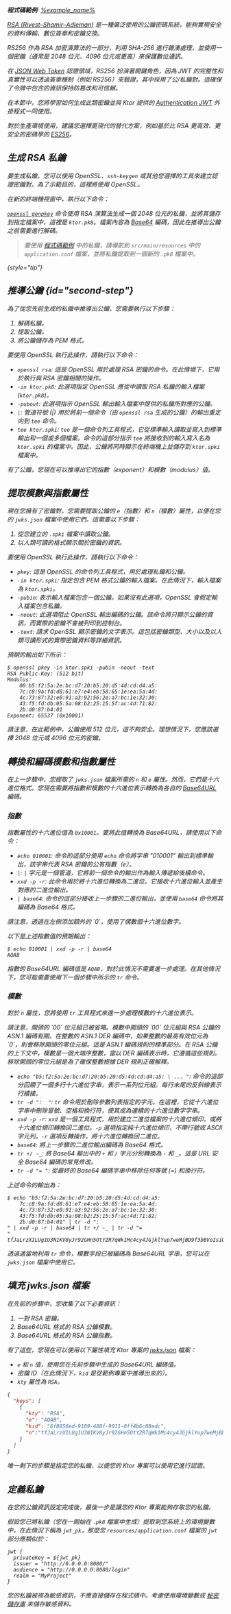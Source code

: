 [//]: # (title: RSA 密鑰生成)

<show-structure for="chapter" depth="2"/>

<var name="example_name" value="auth-jwt-rs256"/>

<tldr>
<p>
    <b>程式碼範例</b>:
    <a href="https://github.com/ktorio/ktor-documentation/tree/%ktor_version%/codeSnippets/snippets/%example_name%">
        %example_name%
    </a>
</p>
</tldr>

[RSA (Rivest–Shamir–Adleman)](https://en.wikipedia.org/wiki/RSA_(cryptosystem)) 是一種廣泛使用的公鑰密碼系統，能夠實現安全的資料傳輸、數位簽章和密鑰交換。

RS256 作為 RSA 加密演算法的一部分，利用 SHA-256 進行雜湊處理，並使用一個密鑰（通常是 2048 位元、4096 位元或更高）來保護數位通訊。

在 [JSON Web Token](https://jwt.io/) 認證領域，RS256 扮演著關鍵角色，因為 JWT 的完整性和真實性可以透過簽章機制（例如 RS256）來驗證，其中採用了公/私鑰對。這確保了令牌中包含的資訊保持防篡改和可信賴。

在本節中，您將學習如何生成此類密鑰並與 Ktor 提供的 [Authentication JWT](server-jwt.md) 外掛程式一同使用。

<warning>
<p>
對於生產環境使用，建議您選擇更現代的替代方案，例如基於比 RSA 更高效、更安全的密碼學的 <a href="https://en.wikipedia.org/wiki/Elliptic_Curve_Digital_Signature_Algorithm">ES256</a>。
</p>
</warning>

## 生成 RSA 私鑰

要生成私鑰，您可以使用 OpenSSL、`ssh-keygen` 或其他您選擇的工具來建立認證密鑰對。為了示範目的，這裡將使用 OpenSSL。

在新的終端機視窗中，執行以下命令：

<code-block lang="shell" code="openssl genpkey -algorithm rsa -pkeyopt rsa_keygen_bits:2048 &amp;gt; ktor.pk8"/>

[`openssl genpkey`](https://www.openssl.org/docs/man3.0/man1/openssl-genpkey.html) 命令使用 RSA 演算法生成一個 2048 位元的私鑰，並將其儲存到指定檔案中，這裡是 `ktor.pk8`。檔案內容為 [Base64](https://en.wikipedia.org/wiki/Base64) 編碼，因此在推導出公鑰之前需要進行解碼。

> 要使用 [程式碼範例](https://github.com/ktorio/ktor-documentation/blob/%ktor_version%/codeSnippets/snippets/auth-jwt-rs256/) 中的私鑰，請導航到 `src/main/resources` 中的 `application.conf` 檔案，並將私鑰提取到一個新的 `.pk8` 檔案中。
>
{style="tip"}

## 推導公鑰 {id="second-step"}

為了從您先前生成的私鑰中推導出公鑰，您需要執行以下步驟：

1. 解碼私鑰。
2. 提取公鑰。
3. 將公鑰儲存為 PEM 格式。

要使用 OpenSSL 執行此操作，請執行以下命令：

<code-block lang="shell" code="openssl rsa -in ktor.pk8 -pubout | tee ktor.spki"/>

* `openssl rsa`: 這是 OpenSSL 用於處理 RSA 密鑰的命令。在此情境下，它用於執行與 RSA 密鑰相關的操作。
* `-in ktor.pk8`: 此選項指定 OpenSSL 應從中讀取 RSA 私鑰的輸入檔案 (`ktor.pk8`)。
* `-pubout`: 此選項指示 OpenSSL 輸出輸入檔案中提供的私鑰所對應的公鑰。
* `|`: 管道符號 (|) 用於將前一個命令（由 `openssl rsa` 生成的公鑰）的輸出重定向到 `tee` 命令。
* `tee ktor.spki`: `tee` 是一個命令列工具程式，它從標準輸入讀取並寫入到標準輸出和一個或多個檔案。命令的這部分指示 `tee` 將接收到的輸入寫入名為 `ktor.spki` 的檔案中。因此，公鑰將同時顯示在終端機上並儲存到 `ktor.spki` 檔案中。

有了公鑰，您現在可以推導出它的指數（exponent）和模數（modulus）值。

## 提取模數與指數屬性

現在您擁有了密鑰對，您需要提取公鑰的 `e`（指數）和 `n`（模數）屬性，以便在您的 `jwks.json` 檔案中使用它們。這需要以下步驟：

1. 從您建立的 `.spki` 檔案中讀取公鑰。
2. 以人類可讀的格式顯示關於密鑰的資訊。

要使用 OpenSSL 執行此操作，請執行以下命令：

<code-block lang="shell" code="openssl pkey -in ktor.spki -pubin -noout -text"/>

* `pkey`: 這是 OpenSSL 的命令列工具程式，用於處理私鑰和公鑰。
* `-in ktor.spki`: 指定包含 PEM 格式公鑰的輸入檔案。在此情況下，輸入檔案為 `ktor.spki`。
* `-pubin`: 表示輸入檔案包含一個公鑰。如果沒有此選項，OpenSSL 會假定輸入檔案包含私鑰。
* `-noout`: 此選項阻止 OpenSSL 輸出編碼的公鑰。該命令將只顯示公鑰的資訊，而實際的密鑰不會被列印到控制台。
* `-text`: 請求 OpenSSL 顯示密鑰的文字表示。這包括密鑰類型、大小以及以人類可讀形式的實際密鑰資料等詳細資訊。

預期的輸出如下所示：

```Shell
$ openssl pkey -in ktor.spki -pubin -noout -text
RSA Public-Key: (512 bit)
Modulus:
    00:b5:f2:5a:2e:bc:d7:20:b5:20:d5:4d:cd:d4:a5:
    7c:c8:9a:fd:d8:61:e7:e4:eb:58:65:1e:ea:5a:4d:
    4c:73:87:32:e0:91:a3:92:56:2e:a7:bc:1e:32:30:
    43:f5:fd:db:05:5a:08:b2:25:15:5f:ac:4d:71:82:
    2b:d0:87:b4:01
Exponent: 65537 (0x10001)
```

<warning>
<p>
請注意，在此範例中，公鑰使用 512 位元，這不夠安全。理想情況下，您應該選擇 2048 位元或 4096 位元的密鑰。
</p>
</warning>

## 轉換和編碼模數和指數屬性

在上一步驟中，您提取了 `jwks.json` 檔案所需的 `n` 和 `e` 屬性。然而，它們是十六進位格式。您現在需要將指數和模數的十六進位表示轉換為各自的 [Base64URL](https://en.wikipedia.org/wiki/Base64#URL_applications) 編碼。

### 指數

指數屬性的十六進位值為 `0x10001`。要將此值轉換為 Base64URL，請使用以下命令：

<code-block lang="shell" code="echo 010001 | xxd -p -r | base64 "/>

* `echo 010001`: 命令的這部分使用 `echo` 命令將字串 "010001" 輸出到標準輸出，該字串代表 RSA 密鑰的公有指數（e）。
* `|`: `|` 字元是一個管道，它將前一個命令的輸出作為輸入傳遞給後續命令。
* `xxd -p -r`: 此命令用於將十六進位轉換為二進位。它接收十六進位輸入並產生對應的二進位輸出。
* `| base64`: 命令的這部分接收上一步驟的二進位輸出，並使用 `base64` 命令將其編碼為 Base64 格式。

<note>
<p>
請注意，透過在左側添加額外的 `0`，使用了偶數個十六進位數字。
</p>
</note>

以下是上述指數值的預期輸出：

```Shell
$ echo 010001 | xxd -p -r | base64
AQAB
```

指數的 Base64URL 編碼值是 `AQAB`，對於此情況不需要進一步處理。在其他情況下，您可能需要使用下一個步驟中所示的 `tr` 命令。

### 模數

對於 `n` 屬性，您將使用 `tr` 工具程式來進一步處理模數的十六進位表示。

<code-block lang="shell" code="echo &quot;b5:f2:5a:2e:bc:d7:20:b5:20:d5:4d:cd:d4:a5:&#10;    7c:c8:9a:fd:d8:61:e7:e4:eb:58:65:1e:ea:5a:4d:&#10;    4c:73:87:32:e0:91:a3:92:56:2e:a7:bc:1e:32:30:&#10;    43:f5:fd:db:05:5a:08:b2:25:15:5f:ac:4d:71:82:&#10;    2b:d0:87:b4:01&quot; | tr -d &quot;: 
&quot; | xxd -p -r | base64 | tr +/ -_ | tr -d &quot;=
&quot;"/>

<note>
<p>
請注意，開頭的 `00` 位元組已被省略。模數中開頭的 `00` 位元組與 RSA 公鑰的 ASN.1 編碼有關。在整數的 ASN.1 DER 編碼中，如果整數的最高有效位元為 `0`，則會移除開頭的零位元組。這是 ASN.1 編碼規則的標準部分。在 RSA 公鑰的上下文中，模數是一個大端序整數，當以 DER 編碼表示時，它遵循這些規則。移除開頭的零位元組是為了確保整數根據 DER 規則正確解釋。
</p>
</note>

* `echo "b5:f2:5a:2e:bc:d7:20:b5:20:d5:4d:cd:d4:a5: \ ... "`: 命令的這部分回顯了一個多行十六進位字串，表示一系列位元組。每行末尾的反斜線表示行續接。
* `tr -d ": 
"`: `tr` 命令用於刪除參數列表指定的字元。在這裡，它從十六進位字串中刪除冒號、空格和換行符，使其成為連續的十六進位數字字串。
* `xxd -p -r`: `xxd` 是一個工具程式，用於建立二進位檔案的十六進位傾印，或將十六進位傾印轉換回二進位。`-p` 選項指定純十六進位傾印，不帶行號或 ASCII 字元列。`-r` 選項反轉操作，將十六進位轉換回二進位。
* `base64`: 將上一步驟的二進位輸出編碼為 Base64 格式。
* `tr +/ -_`: 將 Base64 輸出中的 `+` 和 `/` 字元分別轉換為 `-` 和 `_`。這是 URL 安全 Base64 編碼的常見修改。
* `tr -d "=
"`: 從最終的 Base64 編碼字串中移除任何等號 (=) 和換行符。

上述命令的輸出為：

```Shell
$ echo "b5:f2:5a:2e:bc:d7:20:b5:20:d5:4d:cd:d4:a5:
    7c:c8:9a:fd:d8:61:e7:e4:eb:58:65:1e:ea:5a:4d:
    4c:73:87:32:e0:91:a3:92:56:2e:a7:bc:1e:32:30:
    43:f5:fd:db:05:5a:08:b2:25:15:5f:ac:4d:71:82:
    2b:d0:87:b4:01" | tr -d ": 
" | xxd -p -r | base64 | tr +/ -_ | tr -d "=
"
tfJaLrzXILUg1U3N1KV8yJr92GHn5OtYZR7qWk1Mc4cy4JGjklYup7weMjBD9f3bBVoIsiUVX6xNcYIr0Ie0AQ
```

透過適當地利用 `tr` 命令，模數字段已被編碼為 Base64URL 字串，您可以在 `jwks.json` 檔案中使用它。

## 填充 jwks.json 檔案

在先前的步驟中，您收集了以下必要資訊：

1. 一對 RSA 密鑰。
2. Base64URL 格式的 RSA 公鑰模數。
3. Base64URL 格式的 RSA 公鑰指數。

有了這些，您現在可以使用以下屬性填充 Ktor 專案的 [jwks.json](https://auth0.com/docs/secure/tokens/json-web-tokens/json-web-key-sets) 檔案：

- `e` 和 `n` 值，使用您在先前步驟中生成的 Base64URL 編碼值。
- 密鑰 ID（在此情況下，`kid` 是從範例專案中推導出來的）。
- `kty` 屬性為 `RSA`。

```json
{
  "keys": [
    {
      "kty": "RSA",
      "e": "AQAB",
      "kid": "6f8856ed-9189-488f-9011-0ff4b6c08edc",
      "n":"tfJaLrzXILUg1U3N1KV8yJr92GHn5OtYZR7qWk1Mc4cy4JGjklYup7weMjBD9f3bBVoIsiUVX6xNcYIr0Ie0AQ"
    }
  ]
}
```

唯一剩下的步驟是指定您的私鑰，以便您的 Ktor 專案可以使用它進行認證。

## 定義私鑰

在您的公鑰資訊設定完成後，最後一步是讓您的 Ktor 專案能夠存取您的私鑰。

假設您已將私鑰（您在一開始在 `.pk8` 檔案中生成）提取到您系統上的環境變數中，在此情況下稱為 `jwt_pk`，那麼您 `resources/application.conf` 檔案的 `jwt` 部分應類似於：

```
jwt {
  privateKey = ${jwt_pk}
  issuer = "http://0.0.0.0:8080/"
  audience = "http://0.0.0.0:8080/login"
  realm = "MyProject"
}
```

<warning>
<p>
您的私鑰被視為敏感資訊，不應直接儲存在程式碼中。考慮使用環境變數或 <a href="https://cheatsheetseries.owasp.org/cheatsheets/Secrets_Management_Cheat_Sheet.html">秘密儲存庫</a> 來儲存敏感資料。
</p>
</warning>